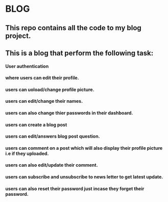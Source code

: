 # BLOG

## This repo contains all the code to my blog project.

## This is a blog that perform the following task:

#### User authentication
#### where users can edit their profile.
#### users can uoload/change profile picture.
#### users can edit/change their names.
#### users can also change thier passwords in their dashboard.
#### users can create a blog post
#### users can edit/answers blog post question.
#### users can comment on a post which will also display their profile picture i.e if they uploaded.
####  users can also edit/update their comment.
#### users can subscribe and unsubscribe to news letter to get latest update.
#### users can also reset their password just incase they forget their password.
